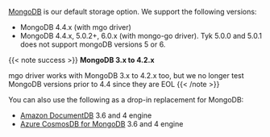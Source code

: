 ---
---

[MongoDB](https://www.mongodb.com) is our default storage option. We support the following versions:

- MongoDB 4.4.x (with mgo driver)
- MongoDB 4.4.x, 5.0.2+, 6.0.x (with mongo-go driver). Tyk 5.0.0 and 5.0.1 does not support mongoDB versions 5 or 6.

{{< note success >}}
**MongoDB 3.x to 4.2.x**

mgo driver works with MongoDB 3.x to 4.2.x too, but we no longer test MongoDB versions prior to 4.4 since they are EOL
{{< /note >}}

You can also use the following as a drop-in replacement for MongoDB:

- [Amazon DocumentDB](https://aws.amazon.com/documentdb/) 3.6 and 4 engine
- [Azure CosmosDB for MongoDB](https://learn.microsoft.com/en-us/azure/cosmos-db/mongodb/introduction) 3.6 and 4 engine
